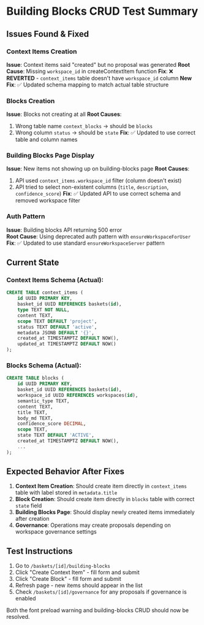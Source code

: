 # Building Blocks CRUD Test Summary

## Issues Found & Fixed

### Context Items Creation
**Issue**: Context items said "created" but no proposal was generated
**Root Cause**: Missing `workspace_id` in createContextItem function
**Fix**: ❌ **REVERTED** - `context_items` table doesn't have `workspace_id` column
**New Fix**: ✅ Updated schema mapping to match actual table structure

### Blocks Creation  
**Issue**: Blocks not creating at all
**Root Causes**: 
1. Wrong table name `context_blocks` → should be `blocks`
2. Wrong column `status` → should be `state`
**Fix**: ✅ Updated to use correct table and column names

### Building Blocks Page Display
**Issue**: New items not showing up on building-blocks page
**Root Causes**:
1. API used `context_items.workspace_id` filter (column doesn't exist)
2. API tried to select non-existent columns (`title`, `description`, `confidence_score`)
**Fix**: ✅ Updated API to use correct schema and removed workspace filter

### Auth Pattern
**Issue**: Building blocks API returning 500 error  
**Root Cause**: Using deprecated auth pattern with `ensureWorkspaceForUser`
**Fix**: ✅ Updated to use standard `ensureWorkspaceServer` pattern

## Current State

### Context Items Schema (Actual):
```sql
CREATE TABLE context_items (
    id UUID PRIMARY KEY,
    basket_id UUID REFERENCES baskets(id),
    type TEXT NOT NULL,
    content TEXT,
    scope TEXT DEFAULT 'project', 
    status TEXT DEFAULT 'active',
    metadata JSONB DEFAULT '{}',
    created_at TIMESTAMPTZ DEFAULT NOW(),
    updated_at TIMESTAMPTZ DEFAULT NOW()
);
```

### Blocks Schema (Actual):
```sql  
CREATE TABLE blocks (
    id UUID PRIMARY KEY,
    basket_id UUID REFERENCES baskets(id),
    workspace_id UUID REFERENCES workspaces(id),
    semantic_type TEXT,
    content TEXT,
    title TEXT,
    body_md TEXT,
    confidence_score DECIMAL,
    scope TEXT,
    state TEXT DEFAULT 'ACTIVE',
    created_at TIMESTAMPTZ DEFAULT NOW(),
    ...
);
```

## Expected Behavior After Fixes

1. **Context Item Creation**: Should create item directly in `context_items` table with label stored in `metadata.title`
2. **Block Creation**: Should create item directly in `blocks` table with correct `state` field  
3. **Building Blocks Page**: Should display newly created items immediately after creation
4. **Governance**: Operations may create proposals depending on workspace governance settings

## Test Instructions

1. Go to `/baskets/[id]/building-blocks`
2. Click "Create Context Item" - fill form and submit
3. Click "Create Block" - fill form and submit  
4. Refresh page - new items should appear in the list
5. Check `/baskets/[id]/governance` for any proposals if governance is enabled

Both the font preload warning and building-blocks CRUD should now be resolved.